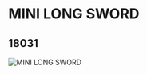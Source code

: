 # MINI LONG SWORD
## 18031
![MINI LONG SWORD](https://lc-www-live-s.legocdn.com/media/bricks/5/2/6078442.jpg)